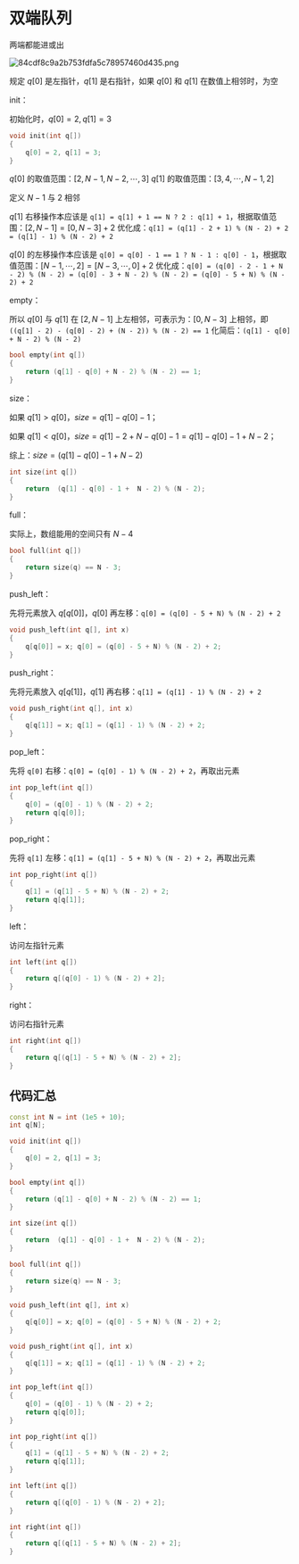 # 双端队列

两端都能进或出

![84cdf8c9a2b753fdfa5c78957460d435.png](:/d65537366bec4b29be786645895cb056)

规定 $q[0]$ 是左指针，$q[1]$ 是右指针，如果 $q[0]$ 和 $q[1]$ 在数值上相邻时，为空

init：

初始化时，$q[0] = 2, q[1] = 3$

```cpp
void init(int q[])
{
    q[0] = 2, q[1] = 3;
}
```

$q[0]$ 的取值范围：$[2, N - 1, N - 2, \cdots , 3]$
$q[1]$ 的取值范围：$[3, 4, \cdots, N - 1, 2]$

定义 $N - 1$ 与 $2$ 相邻

$q[1]$ 右移操作本应该是 `q[1] = q[1] + 1 == N ? 2 : q[1] + 1`，根据取值范围：$[2, N - 1] = [0, N - 3] + 2$ 优化成：`q[1] = (q[1] - 2 + 1) % (N - 2) + 2 = (q[1] - 1) % (N - 2) + 2`

$q[0]$ 的左移操作本应该是 `q[0] = q[0] - 1 == 1 ? N - 1 : q[0] - 1`，根据取值范围：$[N - 1, \cdots , 2] = [N - 3, \cdots , 0] + 2$ 优化成：`q[0] = (q[0] - 2 - 1 + N - 2) % (N - 2) = (q[0] - 3 + N - 2) % (N - 2) = (q[0] - 5 + N) % (N - 2) + 2`

empty：

所以 $q[0]$ 与 $q[1]$ 在 $[2, N - 1]$ 上左相邻，可表示为：$[0, N - 3]$ 上相邻，即 `((q[1] - 2) - (q[0] - 2) + (N - 2)) % (N - 2) == 1` 化简后：`(q[1] - q[0] + N - 2) % (N - 2)`

```cpp
bool empty(int q[])
{
	return (q[1] - q[0] + N - 2) % (N - 2) == 1;
}
```

size：

如果 $q[1] > q[0]$，$size = q[1] - q[0] - 1$；

如果 $q[1] < q[0]$，$size = q[1] - 2 + N - q[0] - 1 = q[1] - q[0] - 1 +  N - 2$；

综上：$size = (q[1] - q[0] - 1 +  N - 2) % (N - 2)$

```cpp
int size(int q[])
{
    return  (q[1] - q[0] - 1 +  N - 2) % (N - 2);
}
```

full：

实际上，数组能用的空间只有 $N - 4$

```cpp
bool full(int q[])
{
	return size(q) == N - 3;
}
```

push_left：

先将元素放入 $q[q[0]]$，$q[0]$ 再左移：`q[0] = (q[0] - 5 + N) % (N - 2) + 2`

```cpp
void push_left(int q[], int x)
{
    q[q[0]] = x; q[0] = (q[0] - 5 + N) % (N - 2) + 2;
}
```

push_right：

先将元素放入 $q[q[1]]$，$q[1]$ 再右移：`q[1] = (q[1] - 1) % (N - 2) + 2`

```cpp
void push_right(int q[], int x)
{
    q[q[1]] = x; q[1] = (q[1] - 1) % (N - 2) + 2;
}
```

pop_left：

先将 `q[0]` 右移：`q[0] = (q[0] - 1) % (N - 2) + 2`，再取出元素

```cpp
int pop_left(int q[])
{
    q[0] = (q[0] - 1) % (N - 2) + 2;
    return q[q[0]];
}
```

pop_right：

先将 `q[1]` 左移：`q[1] = (q[1] - 5 + N) % (N - 2) + 2`，再取出元素

```cpp
int pop_right(int q[])
{
    q[1] = (q[1] - 5 + N) % (N - 2) + 2;
    return q[q[1]];
}
```

left：

访问左指针元素

```cpp
int left(int q[])
{
    return q[(q[0] - 1) % (N - 2) + 2];
}
```

right：

访问右指针元素

```cpp
int right(int q[])
{
    return q[(q[1] - 5 + N) % (N - 2) + 2];
}
```

## 代码汇总

```cpp
const int N = int (1e5 + 10);
int q[N];

void init(int q[])
{
    q[0] = 2, q[1] = 3;
}

bool empty(int q[])
{
    return (q[1] - q[0] + N - 2) % (N - 2) == 1;
}

int size(int q[])
{
    return  (q[1] - q[0] - 1 +  N - 2) % (N - 2);
}

bool full(int q[])
{
    return size(q) == N - 3;
}

void push_left(int q[], int x)
{
    q[q[0]] = x; q[0] = (q[0] - 5 + N) % (N - 2) + 2;
}

void push_right(int q[], int x)
{
    q[q[1]] = x; q[1] = (q[1] - 1) % (N - 2) + 2;
}

int pop_left(int q[])
{
    q[0] = (q[0] - 1) % (N - 2) + 2;
    return q[q[0]];
}

int pop_right(int q[])
{
    q[1] = (q[1] - 5 + N) % (N - 2) + 2;
    return q[q[1]];
}

int left(int q[])
{
    return q[(q[0] - 1) % (N - 2) + 2];
}

int right(int q[])
{
    return q[(q[1] - 5 + N) % (N - 2) + 2];
}
```